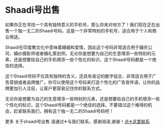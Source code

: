 # Shaadi号出售

如果你正在寻找一个具有独特意义的手机号，那么你来对地方了！我们现在正在出售一个独一无二的Shaadi号码，这是一个非常特别的手机号，适合用于个人和商业用途。

Shaadi在印度教文化中意味着婚姻和爱情，因此这个号码非常适合用于婚庆公司、婚纱摄影师或者婚礼策划师。无论你是想要为自己的生意增添一些特别的元素，还是想要给自己的手机增添一些个性化的标识，这个Shaadi号码都是一个绝佳的选择。

这个Shaadi号码不仅具有独特的含义，还具有易记的数字组合，非常适合用于广告营销或者品牌推广。你可以使用这个号码来打造个性化的广告宣传语，让你的品牌更加引人注目，让客户更容易记住你的联系方式。

无论你是想要为自己的生意增添一些特别的元素，还是想要给自己的手机增添一些个性化的标识，这个Shaadi号码都是一个绝佳的选择。不要错过这个难得的机会，赶紧联系我们，拥有这个独一无二的Shaadi号码吧！

更多 关于shaadi号出售 请通过✈与我们联系，感谢阅读,谢谢！[点✈这里联系](https://a.k02.cc)